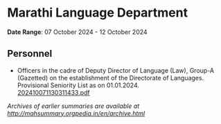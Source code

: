 # Marathi Language Department

**Date Range**: 07 October 2024 - 12 October 2024


## Personnel
- Officers in the cadre of Deputy Director of Language (Law), Group-A (Gazetted) on the establishment of the Directorate of Languages. Provisional Seniority List as on 01.01.2024.\
  [202410071130311433.pdf](https://gr.maharashtra.gov.in/Site/Upload/Government%20Resolutions/English/202410071130311433.pdf)


*Archives of earlier summaries are available at http://mahsummary.orgpedia.in/en/archive.html*